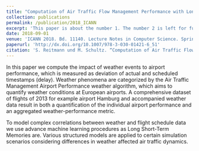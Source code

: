 ```yaml
---
title: "Computation of Air Traffic Flow Management Performance with Long Short-Term Memories Considering Weather Impac"
collection: publications
permalink: /publication/2018_ICANN
excerpt: 'This paper is about the number 1. The number 2 is left for future work.'
date: 2018-09-01
venue: 'ICANN 2018. Bd. 11140. Lecture Notes in Computer Science. Springer'
paperurl: 'http://dx.doi.org/10.1007/978-3-030-01421-6_51'
citation: 'S. Reitmann und M. Schultz. “Computation of Air Traffic Flow Management Performance with Long Short-Term Memories Considering Weather Impact”. In: Artificial Neural Networks and Machine Learning – ICANN 2018. Bd. 11140. Lecture Notes in Computer Science. Springer, 2018, S. 532–541. ISBN: 978-3-030-01421-6. DOI: 10.1007/978-3-030-01421-6_51.'
---
```


In this paper we compute the impact of weather events to airport performance, which is measured as deviation of actual and scheduled timestamps (delay). Weather phenomena are categorized by the Air Traffic Management Airport Performance weather algorithm, which aims to quantify weather conditions at European airports. A comprehensive dataset of flights of 2013 for example airport Hamburg and accompanied weather data result in both a quantification of the individual airport performance and an aggregated weather-performance metric.

To model complex correlations between weather and flight schedule data we use advance machine learning procedures as Long Short-Term Memories are. Various structured models are applied to certain simulation scenarios considering differences in weather affected air traffic dynamics.
